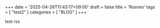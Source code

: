 +++
date = '2025-04-26T11:43:17+09:00'
draft = false
title = 'Rssneo'
tags = [ "test2" ]
categories = [ "BLOG" ]
+++

test rss
